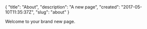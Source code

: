 { 
"title": "About", 
"description": "A new page", 
"created": "2017-05-10T11:35:37Z", 
"slug": "about"
}




Welcome to your brand new page.
